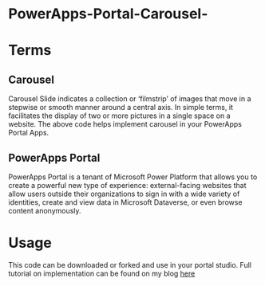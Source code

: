 # PowerApps-Portal-Carousel-
# Terms

## Carousel
Carousel Slide indicates a collection or ‘filmstrip’ of images that move in a stepwise or smooth manner around a central axis. In simple terms, it facilitates the display of two or more pictures in a single space on a website.
The above code helps implement carousel in your PowerApps Portal Apps.

## PowerApps Portal
PowerApps Portal is a tenant of Microsoft Power Platform that allows you to create a powerful new type of experience: external-facing websites that allow users outside their organizations to sign in with a wide variety of identities, create and view data in Microsoft Dataverse, or even browse content anonymously.

# Usage
This code can be downloaded or forked and use in your portal studio. Full tutorial on implementation can be found on my blog [here](https://medium.com/@richardkadey/how-to-implement-carousel-in-power-apps-portal-e2214b010395)
